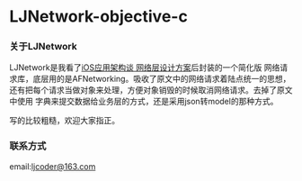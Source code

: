 # LJNetwork-objective-c
### 关于LJNetwork
LJNetwork是我看了[iOS应用架构谈 网络层设计方案](https://casatwy.com/iosying-yong-jia-gou-tan-wang-luo-ceng-she-ji-fang-an.html)后封装的一个简化版
网络请求库，底层用的是AFNetworking。吸收了原文中的网络请求着陆点统一的思想，还有把每个请求当做对象来处理，方便对象销毁的时候取消网络请求。去掉了原文中使用
字典来提交数据给业务层的方式，还是采用json转model的那种方式。

写的比较粗糙，欢迎大家指正。

### 联系方式
email:ljcoder@163.com
